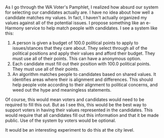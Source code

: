 As I go through the WA Voter's Pamphlet, I realized how absurd our system for selecting our candidates actually are. I have no idea about how well a candidate matches my values. In fact, I haven't actually organized my values against all of the potential issues. I propose something like an e-Harmony service to help match people with candidates. I see a system like this:

1) A person is given a budget of 100.0 political points to apply to issues/stances that they care about. They select through all of the political positions and apply their values and afford their budget. They must use all of their points. This can have a anonymous option.
2) Each candidate must fill out their position with 100.0 political points.  They must use all of their points.
3) An algorithm matches people to candidates based on shared values. It identifies areas where their is alignment and differences. This should help people vote according to their alignment to political concerns, and weed out the hype and meaningless statements.

Of course, this would mean voters and candidates would need to be required to fill this out. But as I see this, this would be the best way to support voters in having their values represented in the candidates. This would require that all candidates fill out this information and that it be made public. Use of the system by voters would be optional.

It would be an interesting experiment to do this at the city level. 

